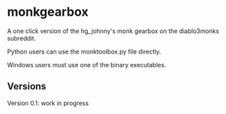 monkgearbox
===========

A one click version of the hg_johnny's monk gearbox on the diablo3monks subreddit.

Python users can use the monktoolbox.py file directly.

Windows users must use one of the binary executables.  

Versions
--------

Version 0.1: work in progress